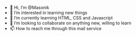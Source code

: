 - 👋 Hi, I’m @Masonik
- 👀 I’m interested in learning new things
- 🌱 I’m currently learning HTML, CSS and Javascript
- 💞️ I’m looking to collaborate on anything new, willing to learn
- 📫 How to reach me through this mail service 

<!---
Masonik/Masonik is a ✨ special ✨ repository because its `README.md` (this file) appears on your GitHub profile.
You can click the Preview link to take a look at your changes.
--->
